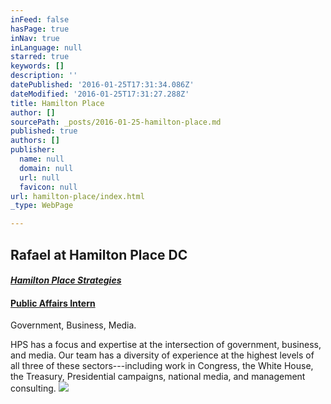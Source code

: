 ```yaml
---
inFeed: false
hasPage: true
inNav: true
inLanguage: null
starred: true
keywords: []
description: ''
datePublished: '2016-01-25T17:31:34.086Z'
dateModified: '2016-01-25T17:31:27.288Z'
title: Hamilton Place
author: []
sourcePath: _posts/2016-01-25-hamilton-place.md
published: true
authors: []
publisher:
  name: null
  domain: null
  url: null
  favicon: null
url: hamilton-place/index.html
_type: WebPage

---
```

## Rafael at Hamilton Place DC 

#### [_Hamilton Place Strategies_][0]

#### [Public Affairs Intern][1]

Government, Business, Media.

HPS has a focus and expertise at the intersection of government, business, and media. Our team has a diversity of experience at the highest levels of all three of these sectors---including work in Congress, the White House, the Treasury, Presidential campaigns, national media, and management consulting.
![](https://s3-us-west-2.amazonaws.com/the-grid-img/p/470f40a1a9de06117611ab61922dc80dd7c4462b.png)

[0]: https://www.linkedin.com/company/hamilton-place-strategies?trk=ppro_cprof
[1]: https://www.linkedin.com/title/public-affairs-intern?trk=pprofile_title